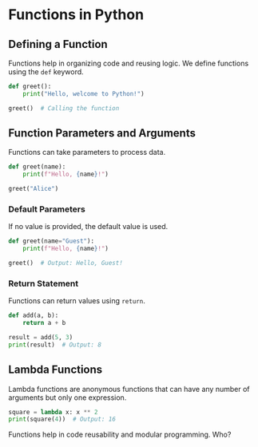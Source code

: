 # Functions in Python

## Defining a Function
Functions help in organizing code and reusing logic. We define functions using the `def` keyword.

```python
def greet():
    print("Hello, welcome to Python!")

greet()  # Calling the function
```

## Function Parameters and Arguments
Functions can take parameters to process data.

```python
def greet(name):
    print(f"Hello, {name}!")

greet("Alice")
```

### Default Parameters
If no value is provided, the default value is used.

```python
def greet(name="Guest"):
    print(f"Hello, {name}!")

greet()  # Output: Hello, Guest!
```

### Return Statement
Functions can return values using `return`.

```python
def add(a, b):
    return a + b

result = add(5, 3)
print(result)  # Output: 8
```

## Lambda Functions
Lambda functions are anonymous functions that can have any number of arguments but only one expression.

```python
square = lambda x: x ** 2
print(square(4))  # Output: 16
```

Functions help in code reusability and modular programming. Who?